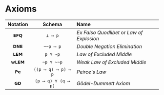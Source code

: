 # Axioms

| Notation | Schema | Name |
| :-: | :-: | :- |
| `𝗘𝗙𝗤` | `⊥ ⟶ p` | _Ex Falso Quodlibet_ or _Law of Explosion_   |
| `𝗗𝗡𝗘`| `~~p ⟶ p` | _Double Negation Elimination_   |
| `𝗟𝗘𝗠`   | `p ⋎ ~p`| _Law of Excluded Middle_       |
| `𝘄𝗟𝗘𝗠` | `~p ⋎ ~~p`  | _Weak Law of Excluded Middle_     |
| `𝗣𝗲`| `((p ⟶ q) ⟶ p) ⟶ p` | _Peirce's Law_   |
| `𝗚𝗗` |`(p ⟶ q) ⋎ (q ⟶ p)`   | _Gödel-Dummett Axiom_    |
